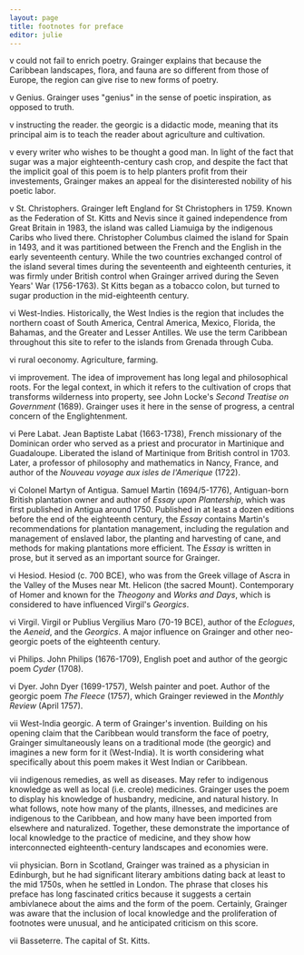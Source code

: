 ```yaml
---
layout: page
title: footnotes for preface
editor: julie
---
```



v could not fail to enrich poetry. Grainger explains that because the Caribbean landscapes, flora, and fauna are so different from those of Europe, the region can give rise to new forms of poetry.

v Genius. Grainger uses "genius" in the sense of poetic inspiration, as opposed to truth.

v instructing the reader. the georgic is a didactic mode, meaning that its principal aim is to teach the reader about agriculture and cultivation.

v every writer who wishes to be thought a good man. In light of the fact that sugar was a major eighteenth-century cash crop, and despite the fact that the implicit goal of this poem is to help planters profit from their investements, Grainger makes an appeal for the disinterested nobility of his poetic labor.

v St. Christophers. Grainger left England for St Christophers in 1759. Known as the Federation of St. Kitts and Nevis since it gained independence from Great Britain in 1983, the island was called Liamuiga by the indigenous Caribs who lived there. Christopher Columbus claimed the island for Spain in 1493, and it was partitioned between the French and the English in the early seventeenth century. While the two countries exchanged control of the island several times during the seventeenth and eighteenth centuries, it was firmly under British control when Grainger arrived during the Seven Years' War (1756-1763). St Kitts began as a tobacco colon, but turned to sugar production in the mid-eighteenth century.

vi West-Indies. Historically, the West Indies is the region that includes the northern coast of South America, Central America, Mexico, Florida, the Bahamas, and the Greater and Lesser Antilles. We use the term Caribbean throughout this site to refer to the islands from Grenada through Cuba.

vi rural oeconomy.  Agriculture, farming.

vi improvement. The idea of improvement has long legal and philosophical roots. For the legal context, in which it refers to the cultivation of crops that transforms wilderness into property, see John Locke's *Second Treatise on Government* (1689). Grainger uses it here in the sense of progress, a central concern of the Englightenment.  <!--Cristobal, please keep as is if possible: I have copied this into a Bk 1 footnote. Julie--> 

vi Pere Labat. Jean Baptiste Labat (1663-1738), French missionary of the Dominican order who served as a priest and procurator in Martinique and Guadaloupe. Liberated the island of Martinique from British control in 1703. Later, a professor of philosophy and mathematics in Nancy, France, and author of the *Nouveau voyage aux isles de l'Amerique* (1722).

vi Colonel Martyn of Antigua. Samuel Martin (1694/5-1776), Antiguan-born British plantation owner and author of *Essay upon Plantership*, which was first published in Antigua around 1750. Published in at least a dozen editions before the end of the eighteenth century, the *Essay* contains Martin's recommendations for plantation management, including the regulation and management of enslaved labor, the planting and harvesting of cane, and methods for making plantations more efficient. The *Essay* is written in prose, but it served as an important source for Grainger.

vi Hesiod. Hesiod (c. 700 BCE), who was from the Greek village of Ascra in the Valley of the Muses near Mt. Helicon (the sacred Mount). Contemporary of Homer and known for the *Theogony* and *Works and Days*, which is considered to have influenced Virgil's *Georgics*. 

vi Virgil. Virgil or Publius Vergilius Maro (70-19 BCE), author of the *Eclogues*, the *Aeneid*, and the *Georgics*. A major influence on Grainger and other neo-georgic poets of the eighteenth century.

vi Philips.  John Philips (1676-1709), English poet and author of the georgic poem *Cyder* (1708).

vi Dyer. John Dyer (1699-1757), Welsh painter and poet. Author of the georgic poem *The Fleece* (1757), which Grainger reviewed in the *Monthly Review* (April 1757).

vii West-India georgic. A term of Grainger's invention. Building on his opening claim that the Caribbean would transform the face of poetry, Grainger simultaneously leans on a traditional mode (the georgic) and imagines a new form for it (West-India). It is worth considering what specifically about this poem makes it West Indian or Caribbean. 

vii indigenous remedies, as well as diseases. May refer to indigenous knowledge as well as local (i.e. creole) medicines. Grainger uses the poem to display his knowledge of husbandry, medicine, and natural history. In what follows, note how many of the plants, illnesses, and medicines are indigenous to the Caribbean, and how many have been imported from elsewhere and naturalized. Together, these demonstrate the importance of local knowledge to the practice of medicine, and they show how interconnected eighteenth-century landscapes and economies were.

vii physician. Born in Scotland, Grainger was trained as a physician in Edinburgh, but he had significant literary ambitions dating back at least to the mid 1750s, when he settled in London. The phrase that closes his preface has long fascinated critics because it suggests a certain ambivlanece about the aims and the form of the poem. Certainly, Grainger was aware that the inclusion of local knowledge and the proliferation of footnotes were unusual, and he anticipated criticism on this score.

vii Basseterre. The capital of St. Kitts.
